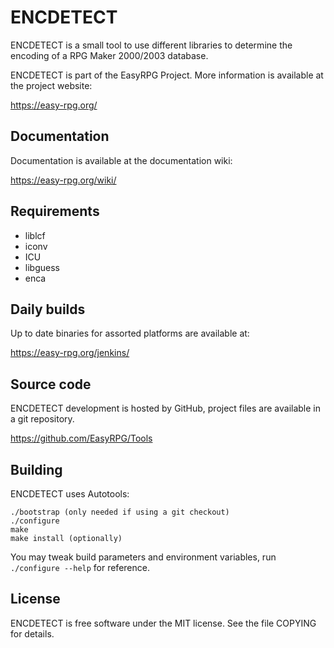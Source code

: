 ENCDETECT
========

ENCDETECT is a small tool to use different libraries to determine the encoding
of a RPG Maker 2000/2003 database.

ENCDETECT is part of the EasyRPG Project.
More information is available at the project website:

https://easy-rpg.org/


Documentation
-------------

Documentation is available at the documentation wiki:

https://easy-rpg.org/wiki/


Requirements
------------

 * liblcf
 * iconv
 * ICU
 * libguess
 * enca


Daily builds
------------

Up to date binaries for assorted platforms are available at:

https://easy-rpg.org/jenkins/


Source code
-----------

ENCDETECT development is hosted by GitHub, project files are available in a
git repository.

https://github.com/EasyRPG/Tools


Building
--------

ENCDETECT uses Autotools:

    ./bootstrap (only needed if using a git checkout)
    ./configure
    make
    make install (optionally)

You may tweak build parameters and environment variables, run
`./configure --help` for reference.


License
-------

ENCDETECT is free software under the MIT license. See the file COPYING for
details.
